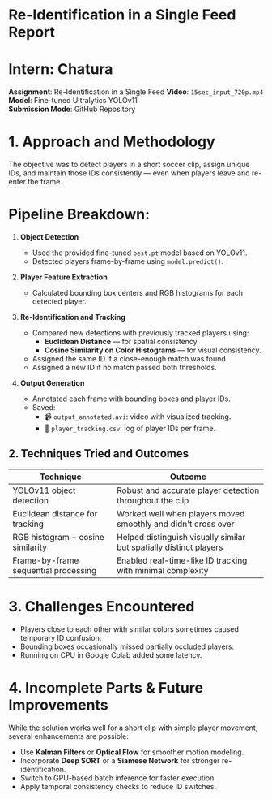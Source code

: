 # Re-Identification in a Single Feed Report

# Intern: Chatura  
**Assignment**: Re-Identification in a Single Feed
**Video**: `15sec_input_720p.mp4`  
**Model**: Fine-tuned Ultralytics YOLOv11  
**Submission Mode**: GitHub Repository



# 1.  Approach and Methodology

The objective was to detect players in a short soccer clip, assign unique IDs, and maintain those IDs consistently — even when players leave and re-enter the frame.

#  Pipeline Breakdown:

1. **Object Detection**  
   - Used the provided fine-tuned `best.pt` model based on YOLOv11.
   - Detected players frame-by-frame using `model.predict()`.

2. **Player Feature Extraction**  
   - Calculated bounding box centers and RGB histograms for each detected player.

3. **Re-Identification and Tracking**  
   - Compared new detections with previously tracked players using:
     - **Euclidean Distance** — for spatial consistency.
     - **Cosine Similarity on Color Histograms** — for visual consistency.
   - Assigned the same ID if a close-enough match was found.
   - Assigned a new ID if no match passed both thresholds.

4. **Output Generation**  
   - Annotated each frame with bounding boxes and player IDs.
   - Saved:
     - 📹 `output_annotated.avi`: video with visualized tracking.
     - 📄 `player_tracking.csv`: log of player IDs per frame.



## 2.  Techniques Tried and Outcomes

| Technique                                 | Outcome                                                               |
|-------------------------------------------|------------------------------------------------------------------------|
| YOLOv11 object detection                  | Robust and accurate player detection throughout the clip               |
| Euclidean distance for tracking           | Worked well when players moved smoothly and didn't cross over          |
| RGB histogram + cosine similarity         | Helped distinguish visually similar but spatially distinct players     |
| Frame-by-frame sequential processing      | Enabled real-time-like ID tracking with minimal complexity             |



# 3.  Challenges Encountered

- Players close to each other with similar colors sometimes caused temporary ID confusion.
- Bounding boxes occasionally missed partially occluded players.
- Running on CPU in Google Colab added some latency.



# 4.  Incomplete Parts & Future Improvements

While the solution works well for a short clip with simple player movement, several enhancements are possible:

-  Use **Kalman Filters** or **Optical Flow** for smoother motion modeling.
-  Incorporate **Deep SORT** or a **Siamese Network** for stronger re-identification.
-  Switch to GPU-based batch inference for faster execution.
-  Apply temporal consistency checks to reduce ID switches.


